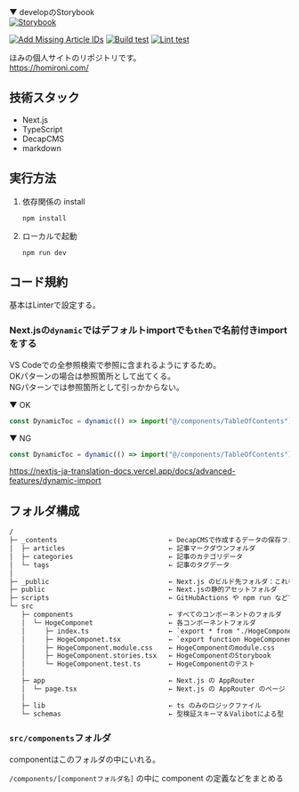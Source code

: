▼ developのStorybook  
[![Storybook](https://cdn.jsdelivr.net/gh/storybookjs/brand@main/badge/badge-storybook.svg)](https://develop--682bb6b6fbdc8489c7635afb.chromatic.com)

[![Add Missing Article IDs](https://github.com/mimimiRoni/homimemo/actions/workflows/add-article-missing-id.yml/badge.svg)](https://github.com/mimimiRoni/homimemo/actions/workflows/add-article-missing-id.yml)
[![Build test](https://github.com/mimimiRoni/homimemo/actions/workflows/build-test.yml/badge.svg)](https://github.com/mimimiRoni/homimemo/actions/workflows/build-test.yml)
[![Lint test](https://github.com/mimimiRoni/homimemo/actions/workflows/lint-test.yml/badge.svg)](https://github.com/mimimiRoni/homimemo/actions/workflows/lint-test.yml)

ほみの個人サイトのリポジトリです。  
https://homironi.com/

## 技術スタック

- Next.js
- TypeScript
- DecapCMS
- markdown

## 実行方法

1. 依存関係の install  
   ```cli
   npm install
   ```
1. ローカルで起動  
   ```cli
   npm run dev
   ```

## コード規約

基本はLinterで設定する。

### Next.jsの`dynamic`ではデフォルトimportでも`then`で名前付きimportをする

VS Codeでの全参照検索で参照に含まれるようにするため。  
OKパターンの場合は参照箇所として出てくる。  
NGパターンでは参照箇所として引っかからない。

▼ OK  
```ts
const DynamicToc = dynamic(() => import("@/components/TableOfContents").then(mod => mod.default));
```

▼ NG  
```ts
const DynamicToc = dynamic(() => import("@/components/TableOfContents"));
```

https://nextjs-ja-translation-docs.vercel.app/docs/advanced-features/dynamic-import

## フォルダ構成

```txt
/
├─ _contents                            ← DecapCMSで作成するデータの保存フォルダ
│  ├─ articles                          ← 記事マークダウンフォルダ
│  ├─ categories                        ← 記事のカテゴリデータ
│  └─ tags                              ← 記事のタグデータ
│
├─ _public                              ← Next.js のビルド先フォルダ：これを公開する
├─ public                               ← Next.jsの静的アセットフォルダ
├─ scripts                              ← GitHubActions や npm run などで使用するスクリプト
└─ src                                  
   ├─ components                        ← すべてのコンポーネントのフォルダ
   │  └─ HogeComponet                   ← 各コンポーネントフォルダ
   │     ├─ index.ts                    ← `export * from "./HogeComponent"`
   │     ├─ HogeComponet.tsx            ← `export function HogeComponent`
   │     ├─ HogeComponent.module.css    ← HogeComponentのmodule.css
   │     ├─ HogeComponent.stories.tsx   ← HogeComponentのStorybook
   │     └─ HogeComponent.test.ts       ← HogeComponentのテスト
   │
   ├─ app                               ← Next.js の AppRouter
   │  └─ page.tsx                       ← Next.js の AppRouter のページ
   │
   ├─ lib                               ← ts のみのロジックファイル
   └─ schemas                           ← 型検証スキーマ＆Valibotによる型
```

### `src/components`フォルダ

componentはこのフォルダの中にいれる。

`/components/[componentフォルダ名]` の中に component の定義などをまとめる
